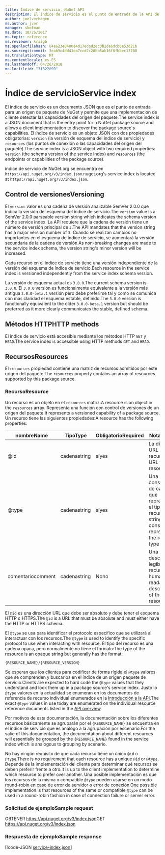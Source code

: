 ```yaml
---
title: Índice de servicio, NuGet API
description: El índice de servicio es el punto de entrada de la API de HTTP de NuGet y enumera las capacidades del servidor.
author: joelverhagen
ms.author: jver
manager: skofman
ms.date: 10/26/2017
ms.topic: reference
ms.reviewer: kraigb
ms.openlocfilehash: 84e623e8480e4d17edad2ec3b2da6dcb6e53d21b
ms.sourcegitcommit: 3eab9c4dd41ea7ccd2c28bb5ab16f6fbbec13708
ms.translationtype: MT
ms.contentlocale: es-ES
ms.lasthandoff: 04/26/2018
ms.locfileid: "31822099"
---
```

# <a name="service-index"></a><span data-ttu-id="e9adf-103">Índice de servicio</span><span class="sxs-lookup"><span data-stu-id="e9adf-103">Service index</span></span>

<span data-ttu-id="e9adf-104">El índice de servicio es un documento JSON que es el punto de entrada para un origen de paquete de NuGet y permite que una implementación de cliente detectar las capacidades del origen del paquete.</span><span class="sxs-lookup"><span data-stu-id="e9adf-104">The service index is a JSON document that is the entry point for a NuGet package source and allows a client implementation to discover the package source's capabilities.</span></span> <span data-ttu-id="e9adf-105">El índice de servicio es un objeto JSON con dos propiedades obligatorias: `version` (la versión de esquema del índice de servicio) y `resources` (los puntos de conexión o las capacidades del origen del paquete).</span><span class="sxs-lookup"><span data-stu-id="e9adf-105">The service index is a JSON object with two required properties: `version` (the schema version of the service index) and `resources`  (the endpoints or capabilities of the package source).</span></span>

<span data-ttu-id="e9adf-106">índice de servicio de NuGet.org se encuentra en `https://api.nuget.org/v3/index.json`.</span><span class="sxs-lookup"><span data-stu-id="e9adf-106">nuget.org's service index is located at `https://api.nuget.org/v3/index.json`.</span></span>

## <a name="versioning"></a><span data-ttu-id="e9adf-107">Control de versiones</span><span class="sxs-lookup"><span data-stu-id="e9adf-107">Versioning</span></span>

<span data-ttu-id="e9adf-108">El `version` valor es una cadena de versión analizable SemVer 2.0.0 que indica la versión del esquema del índice de servicio.</span><span class="sxs-lookup"><span data-stu-id="e9adf-108">The `version` value is a SemVer 2.0.0 parseable version string which indicates the schema version of the service index.</span></span> <span data-ttu-id="e9adf-109">La API requiere que la cadena de versión tiene un número de versión principal de `3`.</span><span class="sxs-lookup"><span data-stu-id="e9adf-109">The API mandates that the version string has a major version number of `3`.</span></span> <span data-ttu-id="e9adf-110">Cuando se realizan cambios no importantes en el esquema de índice de servicio, se aumentará la versión secundaria de la cadena de versión.</span><span class="sxs-lookup"><span data-stu-id="e9adf-110">As non-breaking changes are made to the service index schema, the version string's minor version will be increased.</span></span>

<span data-ttu-id="e9adf-111">Cada recurso en el índice de servicio tiene una versión independiente de la versión del esquema de índice de servicio.</span><span class="sxs-lookup"><span data-stu-id="e9adf-111">Each resource in the service index is versioned independently from the service index schema version.</span></span>

<span data-ttu-id="e9adf-112">La versión de esquema actual es `3.0.0`.</span><span class="sxs-lookup"><span data-stu-id="e9adf-112">The current schema version is `3.0.0`.</span></span> <span data-ttu-id="e9adf-113">El `3.0.0` versión es funcionalmente equivalente a la versión más antigua `3.0.0-beta.1` versión pero debe preferirse tal y como se comunica con más claridad el esquema estable, definido.</span><span class="sxs-lookup"><span data-stu-id="e9adf-113">The `3.0.0` version is functionally equivalent to the older `3.0.0-beta.1` version but should be preferred as it more clearly communicates the stable, defined schema.</span></span>

## <a name="http-methods"></a><span data-ttu-id="e9adf-114">Métodos HTTP</span><span class="sxs-lookup"><span data-stu-id="e9adf-114">HTTP methods</span></span>

<span data-ttu-id="e9adf-115">El índice de servicio está accesible mediante los métodos HTTP `GET` y `HEAD`.</span><span class="sxs-lookup"><span data-stu-id="e9adf-115">The service index is accessible using HTTP methods `GET` and `HEAD`.</span></span>

## <a name="resources"></a><span data-ttu-id="e9adf-116">Recursos</span><span class="sxs-lookup"><span data-stu-id="e9adf-116">Resources</span></span>

<span data-ttu-id="e9adf-117">El `resources` propiedad contiene una matriz de recursos admitidos por este origen del paquete.</span><span class="sxs-lookup"><span data-stu-id="e9adf-117">The `resources` property contains an array of resources supported by this package source.</span></span>

### <a name="resource"></a><span data-ttu-id="e9adf-118">Recurso</span><span class="sxs-lookup"><span data-stu-id="e9adf-118">Resource</span></span>

<span data-ttu-id="e9adf-119">Un recurso es un objeto en el `resources` matriz.</span><span class="sxs-lookup"><span data-stu-id="e9adf-119">A resource is an object in the `resources` array.</span></span> <span data-ttu-id="e9adf-120">Representa una función con control de versiones de un origen del paquete.</span><span class="sxs-lookup"><span data-stu-id="e9adf-120">It represents a versioned capability of a package source.</span></span> <span data-ttu-id="e9adf-121">Un recurso tiene las siguientes propiedades:</span><span class="sxs-lookup"><span data-stu-id="e9adf-121">A resource has the following properties:</span></span>

<span data-ttu-id="e9adf-122">nombre</span><span class="sxs-lookup"><span data-stu-id="e9adf-122">Name</span></span>          | <span data-ttu-id="e9adf-123">Tipo</span><span class="sxs-lookup"><span data-stu-id="e9adf-123">Type</span></span>   | <span data-ttu-id="e9adf-124">Obligatorio</span><span class="sxs-lookup"><span data-stu-id="e9adf-124">Required</span></span> | <span data-ttu-id="e9adf-125">Notas</span><span class="sxs-lookup"><span data-stu-id="e9adf-125">Notes</span></span>
------------- | ------ | -------- | -----
@id           | <span data-ttu-id="e9adf-126">cadena</span><span class="sxs-lookup"><span data-stu-id="e9adf-126">string</span></span> | <span data-ttu-id="e9adf-127">sí</span><span class="sxs-lookup"><span data-stu-id="e9adf-127">yes</span></span>      | <span data-ttu-id="e9adf-128">La dirección URL del recurso</span><span class="sxs-lookup"><span data-stu-id="e9adf-128">The URL to the resource</span></span>
@type         | <span data-ttu-id="e9adf-129">cadena</span><span class="sxs-lookup"><span data-stu-id="e9adf-129">string</span></span> | <span data-ttu-id="e9adf-130">sí</span><span class="sxs-lookup"><span data-stu-id="e9adf-130">yes</span></span>      | <span data-ttu-id="e9adf-131">Una constante de cadena que representa el tipo de recurso</span><span class="sxs-lookup"><span data-stu-id="e9adf-131">A string constant representing the resource type</span></span>
<span data-ttu-id="e9adf-132">comentario</span><span class="sxs-lookup"><span data-stu-id="e9adf-132">comment</span></span>       | <span data-ttu-id="e9adf-133">cadena</span><span class="sxs-lookup"><span data-stu-id="e9adf-133">string</span></span> | <span data-ttu-id="e9adf-134">No</span><span class="sxs-lookup"><span data-stu-id="e9adf-134">no</span></span>       | <span data-ttu-id="e9adf-135">Una descripción legible del recurso</span><span class="sxs-lookup"><span data-stu-id="e9adf-135">A human readable description of the resource</span></span>

<span data-ttu-id="e9adf-136">El `@id` es una dirección URL que debe ser absoluto y debe tener el esquema HTTP o HTTPS.</span><span class="sxs-lookup"><span data-stu-id="e9adf-136">The `@id` is a URL that must be absolute and must either have the HTTP or HTTPS schema.</span></span>

<span data-ttu-id="e9adf-137">El `@type` se usa para identificar el protocolo específico que se utilizará al interactuar con los recursos.</span><span class="sxs-lookup"><span data-stu-id="e9adf-137">The `@type` is used to identify the specific protocol to use when interacting with resource.</span></span> <span data-ttu-id="e9adf-138">El tipo del recurso es una cadena opaca, pero normalmente no tiene el formato:</span><span class="sxs-lookup"><span data-stu-id="e9adf-138">The type of the resource is an opaque string but generally has the format:</span></span>

    {RESOURCE_NAME}/{RESOURCE_VERSION}

<span data-ttu-id="e9adf-139">Se esperan que los clientes para codificar de forma rígida el `@type` valores que se comprenden y buscarlos en el índice de un origen paquete de servicio.</span><span class="sxs-lookup"><span data-stu-id="e9adf-139">Clients are expected to hard code the `@type` values that they understand and look them up in a package source's service index.</span></span> <span data-ttu-id="e9adf-140">Justo lo `@type` valores en la actualidad se enumeran en los documentos de referencia de recurso individual enumerados en la [Introducción a la API](overview.md#resources-and-schema).</span><span class="sxs-lookup"><span data-stu-id="e9adf-140">The exact `@type` values in use today are enumerated on the individual resource reference documents listed in the [API overview](overview.md#resources-and-schema).</span></span>

<span data-ttu-id="e9adf-141">Por motivos de esta documentación, la documentación sobre los diferentes recursos básicamente se agruparán por el `{RESOURCE_NAME}` se encuentra en el índice de servicio que es análogo a la agrupación por escenario.</span><span class="sxs-lookup"><span data-stu-id="e9adf-141">For the sake of this documentation, the documentation about different resources will essentially be grouped by the `{RESOURCE_NAME}` found in the service index which is analogous to grouping by scenario.</span></span> 

<span data-ttu-id="e9adf-142">No hay ningún requisito de que cada recurso tiene un único `@id` o `@type`.</span><span class="sxs-lookup"><span data-stu-id="e9adf-142">There is no requirement that each resource has a unique `@id` or `@type`.</span></span> <span data-ttu-id="e9adf-143">Depende de la implementación del cliente para determinar qué recursos se deben preferir frente a otro.</span><span class="sxs-lookup"><span data-stu-id="e9adf-143">It is up to the client implementation to determine which resource to prefer over another.</span></span> <span data-ttu-id="e9adf-144">Una posible implementación es que los recursos de la misma o compatible `@type` pueden usarse en un modo round-robin en caso de error de servidor o error de conexión.</span><span class="sxs-lookup"><span data-stu-id="e9adf-144">One possible implementation is that resources of the same or compatible `@type` can be used in a round-robin fashion in case of connection failure or server error.</span></span>

### <a name="sample-request"></a><span data-ttu-id="e9adf-145">Solicitud de ejemplo</span><span class="sxs-lookup"><span data-stu-id="e9adf-145">Sample request</span></span>

<span data-ttu-id="e9adf-146">OBTENER https://api.nuget.org/v3/index.json</span><span class="sxs-lookup"><span data-stu-id="e9adf-146">GET https://api.nuget.org/v3/index.json</span></span>

### <a name="sample-response"></a><span data-ttu-id="e9adf-147">Respuesta de ejemplo</span><span class="sxs-lookup"><span data-stu-id="e9adf-147">Sample response</span></span>

[!code-JSON [service-index.json](./_data/service-index.json)]
